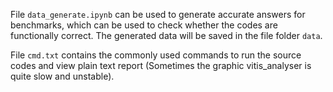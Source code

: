 File `data_generate.ipynb` can be used to generate accurate answers for benchmarks, which can be used to check whether the codes are functionally correct. The generated data will be saved in the file folder `data`.

File `cmd.txt` contains the commonly used commands to run the source codes and view plain text report (Sometimes the graphic vitis_analyser is quite slow and unstable).